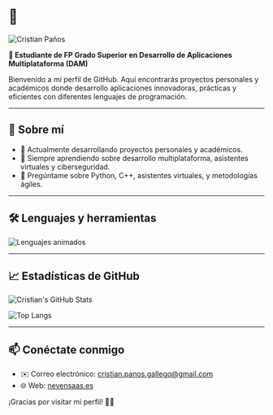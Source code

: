# 👋  
<img src="https://readme-typing-svg.demolab.com?font=Roboto&weight=600&size=30&pause=1000&color=39A6FF&width=600&lines=Hola,+me+llamo+Cristian+Paños.;Soy+Estudiante+de+FP+DAM.;Desarrollador+Java+Python+y+C%2B%2B.;Apasionado+por+la+programación." alt="Cristian Paños" />

**📖 Estudiante de FP Grado Superior en Desarrollo de Aplicaciones Multiplataforma (DAM)**

Bienvenido a mi perfil de GitHub. Aquí encontrarás proyectos personales y académicos donde desarrollo aplicaciones innovadoras, prácticas y eficientes con diferentes lenguajes de programación.

---

## 🚀 Sobre mí

- 🔭 Actualmente desarrollando proyectos personales y académicos.
- 🌱 Siempre aprendiendo sobre desarrollo multiplataforma, asistentes virtuales y ciberseguridad.
- 💬 Pregúntame sobre Python, C++, asistentes virtuales, y metodologías ágiles.

---

## 🛠️ Lenguajes y herramientas

<img src="https://readme-typing-svg.demolab.com?font=Roboto&weight=500&size=24&duration=2000&pause=800&color=F7663D&width=600&lines=Python+•+C%2B%2B+•+Java+•+Git+•+HTML5+•+CSS3" alt="Lenguajes animados" />

---

## 📈 Estadísticas de GitHub

![Cristian's GitHub Stats](https://github-readme-stats.vercel.app/api?username=CristianPG1993&show_icons=true&theme=radical)

![Top Langs](https://github-readme-stats.vercel.app/api/top-langs/?username=CristianPG1993&layout=compact&theme=radical)

---

## 📫 Conéctate conmigo

- ✉️ Correo electrónico: [cristian.panos.gallego@gmail.com](mailto:cristian.panos.gallego@gmail.com)  
- 🌐 Web: [nevensaas.es](https://nevensaas.es)

¡Gracias por visitar mi perfil! 🚀✨
